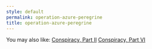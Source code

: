 ```yaml
---
style: default
permalink: operation-azure-peregrine
title: operation-azure-peregrine
---
```

You may also like:
[Conspiracy, Part II](http://scp-wiki.net/conspiracy-part-ii)
[Conspiracy, Part VI](http://scp-wiki.net/conspiracy-part-vi)